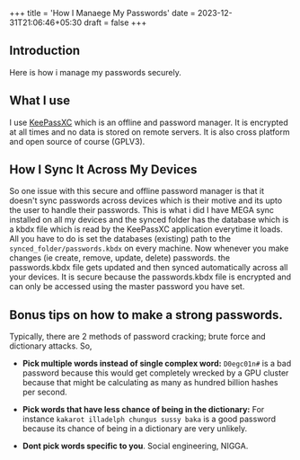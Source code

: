 +++
title = 'How I Manaege My Passwords'
date = 2023-12-31T21:06:46+05:30
draft = false 
+++

## Introduction
Here is how i manage my passwords securely.


## What I use
I use [KeePassXC](https://keepassxc.org/) which is an offline and  password manager. It is encrypted at all times and no data is stored
on remote servers. It is also cross platform and open source of course (GPLV3).


## How I Sync It Across My Devices
So one issue with this secure and offline password manager is that it doesn't sync passwords 
across devices which is their motive and its upto the user to handle their passwords. 
This is what i did
I have MEGA sync installed on all my devices and the synced folder has the database which is a kbdx file which is read by the
KeePassXC application everytime it loads. All you have to do is set the databases (existing) 
path to the ```synced_folder/passwords.kbdx``` on every machine. Now whenever you make changes (ie create, 
remove, update, delete) passwords. the passwords.kbdx file gets updated and then synced 
automatically across all your devices. It is secure because the passwords.kbdx file 
is encrypted and can only be accessed using the master password you have set.


## Bonus tips on how to make a strong passwords.
Typically, there are 2 methods of password cracking; brute force and dictionary attacks. So,

- **Pick multiple words instead of single complex word:**  ```D0egc01n#``` is a bad password
because this would get completely 
wrecked by a GPU cluster because that might be calculating as many as hundred billion hashes per
second.

- **Pick words that have less chance of being in the dictionary:** For instance ```kakarot illadelph chungus sussy baka``` is a
good password because its chance of being in a dictionary are very unlikely.

- **Dont pick words specific to you**. Social engineering, NIGGA.
